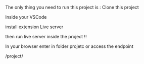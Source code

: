 The only thing you need to run this project is :
Clone this project

Inside your VSCode 

install extension Live server

then run live server inside the project !! 

In your browser enter in folder projetc or access the endpoint 

/project/